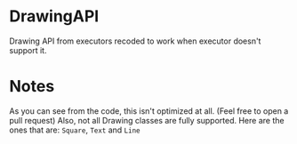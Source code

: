 # DrawingAPI
Drawing API from executors recoded to work when executor doesn't support it.

# Notes
As you can see from the code, this isn't optimized at all. (Feel free to open a pull request)
Also, not all Drawing classes are fully supported. Here are the ones that are: `Square`, `Text` and `Line`

